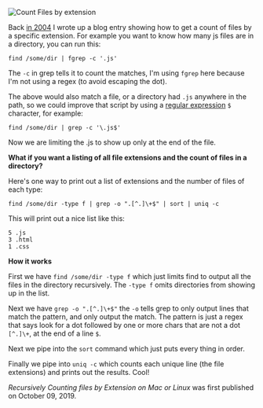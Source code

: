 ![Count Files by extension](https://www.petefreitag.com/images/blog/count-files-by-extension-amartino20-unsplash.jpg)

Back [in 2004](https://www.petefreitag.com/item/162.cfm) I wrote up a blog entry showing how to get a count of files by a specific extension. For example you want to know how many js files are in a directory, you can run this:

```
find /some/dir | fgrep -c '.js'
```

The `-c` in grep tells it to count the matches, I'm using `fgrep` here because I'm not using a regex (to avoid escaping the dot).

The above would also match a file, or a directory had `.js` anywhere in the path, so we could improve that script by using a [regular expression](https://www.petefreitag.com/cheatsheets/regex/) `$` character, for example:

```
find /some/dir | grep -c '\.js$'
```

Now we are limiting the .js to show up only at the end of the file.

**What if you want a listing of all file extensions and the count of files in a directory?**

Here's one way to print out a list of extensions and the number of files of each type:

```
find /some/dir -type f | grep -o ".[^.]\+$" | sort | uniq -c
```

This will print out a nice list like this:

```
5 .js
3 .html
1 .css

```

**How it works**

First we have `find /some/dir -type f` which just limits find to output all the files in the directory recursively. The `-type f` omits directories from showing up in the list.

Next we have `grep -o ".[^.]\+$"` the `-o` tells grep to only output lines that match the pattern, and only output the match. The pattern is just a regex that says look for a dot followed by one or more chars that are not a dot `[^.]\+`, at the end of a line `$`.

Next we pipe into the `sort` command which just puts every thing in order.

Finally we pipe into `uniq -c` which counts each unique line (the file extensions) and prints out the results. Cool!

_Recursively Counting files by Extension on Mac or Linux_ was first published on October 09, 2019.